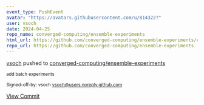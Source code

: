 ```yaml
---
event_type: PushEvent
avatar: "https://avatars.githubusercontent.com/u/814322?"
user: vsoch
date: 2024-04-25
repo_name: converged-computing/ensemble-experiments
html_url: https://github.com/converged-computing/ensemble-experiments/commit/2276c3fcafe6feaf36eec95a5e6e10eeacfef037
repo_url: https://github.com/converged-computing/ensemble-experiments
---
```


<a href='https://github.com/vsoch' target='_blank'>vsoch</a> pushed to <a href='https://github.com/converged-computing/ensemble-experiments' target='_blank'>converged-computing/ensemble-experiments</a>

<small>add batch experiments

Signed-off-by: vsoch <vsoch@users.noreply.github.com></small>

<a href='https://github.com/converged-computing/ensemble-experiments/commit/2276c3fcafe6feaf36eec95a5e6e10eeacfef037' target='_blank'>View Commit</a>